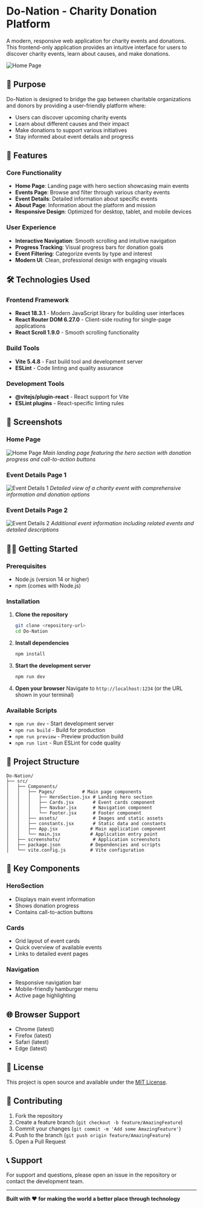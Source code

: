 # Do-Nation - Charity Donation Platform

A modern, responsive web application for charity events and donations. This frontend-only application provides an intuitive interface for users to discover charity events, learn about causes, and make donations.

![Home Page](./screenshots/home.png)

## 🎯 Purpose

Do-Nation is designed to bridge the gap between charitable organizations and donors by providing a user-friendly platform where:
- Users can discover upcoming charity events
- Learn about different causes and their impact
- Make donations to support various initiatives
- Stay informed about event details and progress

## 🚀 Features

### Core Functionality
- **Home Page**: Landing page with hero section showcasing main events
- **Events Page**: Browse and filter through various charity events
- **Event Details**: Detailed information about specific events
- **About Page**: Information about the platform and mission
- **Responsive Design**: Optimized for desktop, tablet, and mobile devices

### User Experience
- **Interactive Navigation**: Smooth scrolling and intuitive navigation
- **Progress Tracking**: Visual progress bars for donation goals
- **Event Filtering**: Categorize events by type and interest
- **Modern UI**: Clean, professional design with engaging visuals

## 🛠️ Technologies Used

### Frontend Framework
- **React 18.3.1** - Modern JavaScript library for building user interfaces
- **React Router DOM 6.27.0** - Client-side routing for single-page applications
- **React Scroll 1.9.0** - Smooth scrolling functionality

### Build Tools
- **Vite 5.4.8** - Fast build tool and development server
- **ESLint** - Code linting and quality assurance

### Development Tools
- **@vitejs/plugin-react** - React support for Vite
- **ESLint plugins** - React-specific linting rules

## 📱 Screenshots

### Home Page
![Home Page](./screenshots/home.png)
*Main landing page featuring the hero section with donation progress and call-to-action buttons*

### Event Details Page 1
![Event Details 1](./screenshots/event-details-1.png)
*Detailed view of a charity event with comprehensive information and donation options*

### Event Details Page 2
![Event Details 2](./screenshots/event-details-2.png)
*Additional event information including related events and detailed descriptions*

## 🏃‍♂️ Getting Started

### Prerequisites
- Node.js (version 14 or higher)
- npm (comes with Node.js)

### Installation

1. **Clone the repository**
   ```bash
   git clone <repository-url>
   cd Do-Nation
   ```

2. **Install dependencies**
   ```bash
   npm install
   ```

3. **Start the development server**
   ```bash
   npm run dev
   ```

4. **Open your browser**
   Navigate to `http://localhost:1234` (or the URL shown in your terminal)

### Available Scripts

- `npm run dev` - Start development server
- `npm run build` - Build for production
- `npm run preview` - Preview production build
- `npm run lint` - Run ESLint for code quality

## 📁 Project Structure

```
Do-Nation/
├── src/
│   ├── Components/
│   │   ├── Pages/          # Main page components
│   │   │   ├── HeroSection.jsx # Landing hero section
│   │   │   ├── Cards.jsx       # Event cards component
│   │   │   ├── Navbar.jsx      # Navigation component
│   │   │   └── Footer.jsx      # Footer component
│   │   ├── assets/             # Images and static assets
│   │   ├── constants.jsx       # Static data and constants
│   │   ├── App.jsx            # Main application component
│   │   └── main.jsx           # Application entry point
│   ├── screenshots/            # Application screenshots
│   ├── package.json           # Dependencies and scripts
│   └── vite.config.js         # Vite configuration
```

## 🎨 Key Components

### HeroSection
- Displays main event information
- Shows donation progress
- Contains call-to-action buttons

### Cards
- Grid layout of event cards
- Quick overview of available events
- Links to detailed event pages

### Navigation
- Responsive navigation bar
- Mobile-friendly hamburger menu
- Active page highlighting

## 🌐 Browser Support

- Chrome (latest)
- Firefox (latest)
- Safari (latest)
- Edge (latest)

## 📝 License

This project is open source and available under the [MIT License](LICENSE).

## 🤝 Contributing

1. Fork the repository
2. Create a feature branch (`git checkout -b feature/AmazingFeature`)
3. Commit your changes (`git commit -m 'Add some AmazingFeature'`)
4. Push to the branch (`git push origin feature/AmazingFeature`)
5. Open a Pull Request

## 📞 Support

For support and questions, please open an issue in the repository or contact the development team.

---

**Built with ❤️ for making the world a better place through technology**
